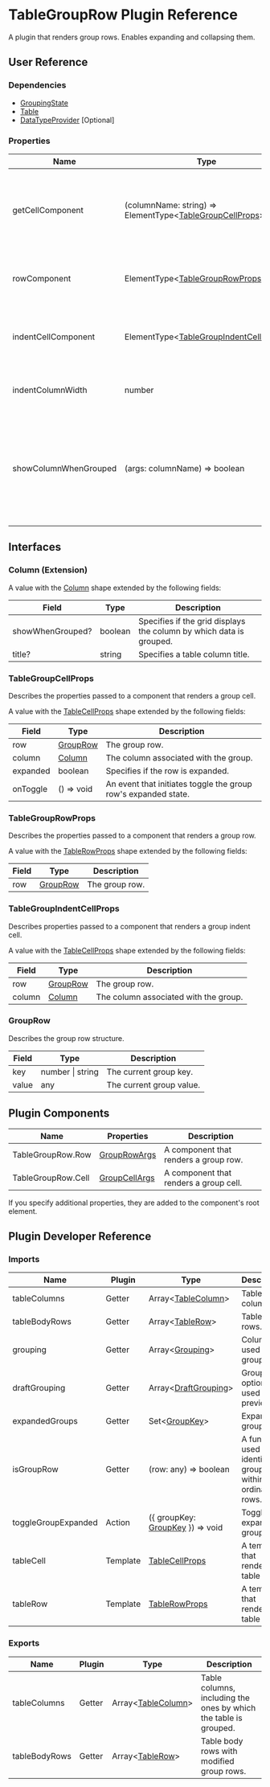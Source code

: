 # TableGroupRow Plugin Reference

A plugin that renders group rows. Enables expanding and collapsing them.

## User Reference

### Dependencies

- [GroupingState](grouping-state.md)
- [Table](table.md)
- [DataTypeProvider](data-type-provider.md) [Optional]

### Properties

Name | Type | Default | Description
-----|------|---------|------------
getCellComponent | (columnName: string) => ElementType&lt;[TableGroupCellProps](#tablegroupcellprops)&gt; | | A function returning a component that renders a group cell for specific column.
rowComponent | ElementType&lt;[TableGroupRowProps](#tablegrouprowprops)&gt; | | A component that renders a group row.
indentCellComponent | ElementType&lt;[TableGroupIndentCellProps](#tablegroupindentcellprops)&gt; | null | A component that renders a group indent cell.
indentColumnWidth | number | | The group indent column's width.
showColumnWhenGrouped | (args: columnName) => boolean | null | A custom function that returns a boolean value specifying if the grid displays the column by which data is grouped.

## Interfaces

### Column (Extension)

A value with the [Column](grid.md#column) shape extended by the following fields:

Field | Type | Description
------|------|------------
showWhenGrouped? | boolean | Specifies if the grid displays the column by which data is grouped.
title? | string | Specifies a table column title.

### TableGroupCellProps

Describes the properties passed to a component that renders a group cell.

A value with the [TableCellProps](table.md#tablecellprops) shape extended by the following fields:

Field | Type | Description
------|------|------------
row | [GroupRow](#grouprow) | The group row.
column | [Column](#column-extension) | The column associated with the group.
expanded | boolean | Specifies if the row is expanded.
onToggle | () => void | An event that initiates toggle the group row's expanded state.

### TableGroupRowProps

Describes the properties passed to a component that renders a group row.

A value with the [TableRowProps](table.md#tablerowprops) shape extended by the following fields:

Field | Type | Description
------|------|------------
row | [GroupRow](#grouprow) | The group row.

### TableGroupIndentCellProps

Describes properties passed to a component that renders a group indent cell.

A value with the [TableCellProps](table.md#tablecellprops) shape extended by the following fields:

Field | Type | Description
------|------|------------
row | [GroupRow](#grouprow) | The group row.
column | [Column](#column-extension) | The column associated with the group.

### GroupRow

Describes the group row structure.

Field | Type | Description
------|------|------------
key | number &#124; string | The current group key.
value | any | The current group value.

## Plugin Components

Name | Properties | Description
-----|------------|------------
TableGroupRow.Row | [GroupRowArgs](#group-row-args) | A component that renders a group row.
TableGroupRow.Cell | [GroupCellArgs](#group-cell-args) | A component that renders a group cell.

If you specify additional properties, they are added to the component's root element.

## Plugin Developer Reference

### Imports

Name | Plugin | Type | Description
-----|--------|------|------------
tableColumns | Getter | Array&lt;[TableColumn](table.md#tablecolumn)&gt; | Table columns.
tableBodyRows | Getter | Array&lt;[TableRow](table.md#tablerow)&gt; | Table body rows.
grouping | Getter | Array&lt;[Grouping](grouping-state.md#grouping)&gt; | Columns used for grouping.
draftGrouping | Getter | Array&lt;[DraftGrouping](grouping-state.md#draft-grouping)&gt; | Grouping options used for preview.
expandedGroups | Getter | Set&lt;[GroupKey](grouping-state.md#group-key)&gt; | Expanded groups.
isGroupRow | Getter | (row: any) => boolean | A function used to identify a group row within ordinary rows.
toggleGroupExpanded | Action | ({ groupKey: [GroupKey](grouping-state.md#group-key) }) => void | Toggles the expanded group state.
tableCell | Template | [TableCellProps](table.md#tablecellprops) | A template that renders a table cell.
tableRow | Template | [TableRowProps](table.md#tablerowprops) | A template that renders a table row.

### Exports

Name | Plugin | Type | Description
-----|--------|------|------------
tableColumns | Getter | Array&lt;[TableColumn](table.md#tablecolumn)&gt; | Table columns, including the ones by which the table is grouped.
tableBodyRows | Getter | Array&lt;[TableRow](table.md#tablecolumn)&gt; | Table body rows with modified group rows.
